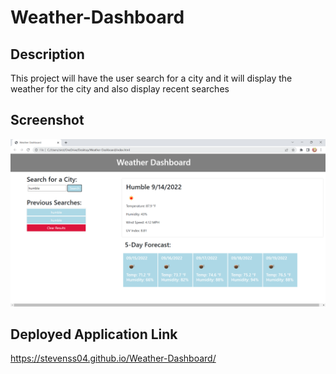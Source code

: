 # Weather-Dashboard

## Description

This project will have the user search for a city and it will display the weather for the city and also display recent searches

## Screenshot

![ScreenShot](/assets/images/screenshot.png)

## Deployed Application Link

https://stevenss04.github.io/Weather-Dashboard/
